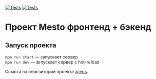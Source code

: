 [![Tests](https://github.com/ArtyemSavchenko/express-mesto-gha/actions/workflows/tests-13-sprint.yml/badge.svg)](https://github.com/ArtyemSavchenko/express-mesto-gha/actions/workflows/tests-13-sprint.yml) [![Tests](https://github.com/ArtyemSavchenko/express-mesto-gha/actions/workflows/tests-14-sprint.yml/badge.svg)](https://github.com/ArtyemSavchenko/express-mesto-gha/actions/workflows/tests-14-sprint.yml)
# Проект Mesto фронтенд + бэкенд

## Запуск проекта

`npm run start` — запускает сервер   
`npm run dev` — запускает сервер с hot-reload

Ссылка на перозиторий проекта [здесь](https://github.com/ArtyemSavchenko/express-mesto-gha).
